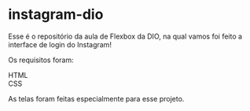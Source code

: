 # instagram-dio

Esse é o repositório da aula de Flexbox da DIO, na qual vamos foi feito a interface de login do Instagram!

Os requisitos foram:

HTML<br>
CSS<br>

As telas foram feitas especialmente para esse projeto.
